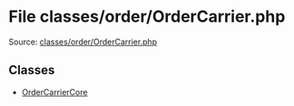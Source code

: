 File classes/order/OrderCarrier.php
=========

Source: [classes/order/OrderCarrier.php](https://github.com/PrestaShop/PrestaShop/blob/1.6.0.6/classes/order/OrderCarrier.php)


Classes
-------

* [OrderCarrierCore](class.OrderCarrierCore.md)

